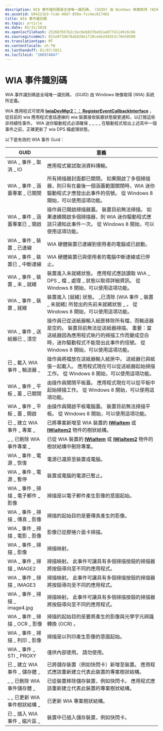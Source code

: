 ```yaml
---
description: WIA 事件識別碼是全域唯一識別碼， (GUID) 由 Windows 映像取得 (WIA) 系統所定義。
ms.assetid: b94221b3-7cab-40d7-850a-fcc4ec8174b5
title: WIA 事件識別碼
ms.topic: article
ms.date: 05/31/2018
ms.openlocfilehash: 252687b57b2c3ec8eb837be82aa07741149c6c66
ms.sourcegitcommit: 831e8f3db78ab820e1710cede244553c70e50500
ms.translationtype: MT
ms.contentlocale: zh-TW
ms.lasthandoff: 01/07/2021
ms.locfileid: "106974047"
---
```

# <a name="wia-event-identifiers"></a>WIA 事件識別碼

WIA 事件識別碼是全域唯一識別碼， (GUID) 由 Windows 映像取得 (WIA) 系統所定義。

WIA 應用程式可使用 [**IwiaDevMgr2：： RegisterEventCallbackInterface**](-wia-iwiadevmgr2-registereventcallbackinterface.md) ，從目前的 wia 應用程式會話連線的 wia 裝置接收裝置狀態變更通知，以訂閱這些非持續性事件。 WIA 迷你驅動程式必須確保 \_ \_ \_ \_ 在驅動程式發出上述其中一個事件之前，正確更新了 wia DPS 檔處理狀態。

以下是有效的 WIA 事件 Guid： 

| GUID                             | 意義                                                                                                                                                                                                                                                                                                                               |
|----------------------------------|---------------------------------------------------------------------------------------------------------------------------------------------------------------------------------------------------------------------------------------------------------------------------------------------------------------------------------------|
| WIA \_ 事件 \_ 取消 \_ IO           | 應用程式嘗試取消資料傳輸。                                                                                                                                                                                                                                                                                   |
| WIA \_ 事件 \_ 涵蓋專案 \_ 已關閉        | 所有掃描器封面都已關閉。 如果開啟了多個掃描器，則只有在最後一個涵蓋範圍關閉時，WIA 迷你驅動程式才應發出此事件的信號。 從 Windows 8 開始，可以使用這項功能。                                                                                                                      |
| WIA \_ 事件 \_ 涵蓋專案已 \_ 開啟          | 操作員已開啟掃描器蓋。 裝置目前無法掃描。 如果連續開啟多個掃描器，則 WIA 迷你驅動程式應該只通知此事件一次。 從 Windows 8 開始，可以使用這項功能。                                                                                        |
| WIA \_ 事件 \_ 裝置 \_ 已連線    | WIA 硬體裝置已連線到使用者的電腦或已啟動。                                                                                                                                                                                                                                                                |
| WIA \_ 事件 \_ 裝置已 \_ 中斷連線 | WIA 硬體裝置已與使用者的電腦中斷連線或已停止。                                                                                                                                                                                                                                                           |
| WIA \_ 事件 \_ 裝置 \_ 未 \_ 就緒   | 裝置進入未就緒狀態。 應用程式應該讀取 WIA \_ DPS \_ 檔 \_ 處理 \_ 狀態以取得詳細資訊。 從 Windows 8 開始，可以使用這項功能。                                                                                                                                                         |
| WIA \_ 事件 \_ 裝置 \_ 就緒        | 裝置進入 [就緒] 狀態。 \_已清除 [WIA 事件 \_ 裝置 \_ 未就緒] 所發出的先前未就緒狀態 \_ 。 從 Windows 8 開始，可以使用這項功能。                                                                                                                                                             |
| WIA \_ 事件 \_ 送紙器已 \_ 清空      | 操作員已從送紙器輸入紙匣移除所有檔，而輸送器是空的。 裝置目前無法從送紙器掃描。 重要：當送紙器因為應用程式執行的掃描工作而變成空白時，迷你驅動程式不能發出此事件的信號。 從 Windows 8 開始，可以使用這項功能。 |
| 已 \_ 載入 WIA 事件 \_ 輸送器 \_       | 操作員將檔放在送紙器輸入紙匣中。 送紙器已與紙張一起載入。 應用程式現在可以從送紙器起始掃描工作。 從 Windows 8 開始，可以使用這項功能。                                                                                                                     |
| WIA \_ 事件 \_ 平板 \_ 蓋 \_ 已關閉 | 由操作員關閉平板蓋。 應用程式現在可以從平板中起始掃描工作。 從 Windows 8 開始，可以使用這項功能。                                                                                                                                                                 |
| WIA \_ 事件 \_ 平板 \_ 蓋 \_ 開啟   | 由操作員開啟平板電腦蓋。 裝置目前無法掃描平板。 從 Windows 8 開始，可以使用這項功能。                                                                                                                                                                                  |
| 已 \_ 建立 WIA 事件 \_ 專案 \_        | 已將專案新增至 WIA 裝置的 [**IWiaItem**](/windows/desktop/api/wia_xp/nn-wia_xp-iwiaitem) 或 [**IWiaItem2**](-wia-iwiaitem2.md) 物件的樹狀結構。                                                                                                                                                                                                   |
| \_ \_ 已刪除 WIA 事件專案 \_        | 已從 WIA 裝置的 [**IWiaItem**](/windows/desktop/api/wia_xp/nn-wia_xp-iwiaitem) 或 [**IWiaItem2**](-wia-iwiaitem2.md) 物件的樹狀結構中刪除專案。                                                                                                                                                                                               |
| WIA \_ 事件 \_ 電源 \_ 恢復        | 電源已還原至裝置或電腦。                                                                                                                                                                                                                                                                                    |
| WIA \_ 事件 \_ 電源 \_ 暫停       | 裝置或電腦的電源已暫止。                                                                                                                                                                                                                                                                                   |
| WIA \_ 事件 \_ 掃描 \_ 電子郵件 \_ 影像   | 掃描是以電子郵件產生影像的意圖起始。                                                                                                                                                                                                                                                                   |
| WIA \_ 事件 \_ 掃描 \_ 傳真 \_ 影像     | 掃描的起始目的是要傳真產生的影像。                                                                                                                                                                                                                                                                      |
| WIA \_ 事件 \_ 掃描 \_ 電影 \_ 影像    | 影像已從膠捲介面卡掃描。                                                                                                                                                                                                                                                                                             |
| WIA \_ 事件 \_ 掃描 \_ 影像          | 掃描映射。                                                                                                                                                                                                                                                                                                                 |
| WIA \_ 事件 \_ 掃描 \_ IMAGE2         | 掃描映射。 此事件可讓具有多個掃描按鈕的掃描器將按鈕導向至不同的應用程式。                                                                                                                                                                                                      |
| WIA \_ 事件 \_ 掃描 \_ IMAGE3         | 掃描映射。 此事件可讓具有多個掃描按鈕的掃描器將按鈕導向至不同的應用程式。                                                                                                                                                                                                      |
| WIA \_ 事件 \_ 掃描 \_ image4.jpg         | 掃描映射。 此事件可讓具有多個掃描按鈕的掃描器將按鈕導向至不同的應用程式。                                                                                                                                                                                                      |
| WIA \_ 事件 \_ 掃描 \_ OCR \_ 影像     | 掃描的起始目的是要將產生的影像與光學字元辨識轉換 (OCR) 。                                                                                                                                                                                                                         |
| WIA \_ 事件 \_ 掃描 \_ 列印 \_ 影像   | 掃描是以列印產生影像的意圖起始。                                                                                                                                                                                                                                                                    |
| WIA \_ 事件 \_ STI \_ PROXY           | 僅供內部使用。 請勿使用。                                                                                                                                                                                                                                                                                           |
| 已 \_ 建立 WIA 事件 \_ 儲存體 \_     | 已將儲存裝置（例如快閃卡）新增至裝置。 應用程式應該重新建立代表此裝置的專案樹狀結構。                                                                                                                                                                                            |
| \_ \_ 已刪除 WIA 事件儲存體 \_     | 已從裝置移除儲存裝置，例如快閃卡。 應用程式應該重新建立代表此裝置的專案樹狀結構。                                                                                                                                                                                        |
| \_ \_ 已更新 WIA 事件樹狀結構 \_        | 已更新 WIA 專案樹狀結構。                                                                                                                                                                                                                                                                                                        |
| 已 \_ 插入 WIA 事件 \_ 磁片區 \_     | 裝置中已插入儲存裝置，例如快閃卡。                                                                                                                                                                                                                                                                 |



 

 

 



